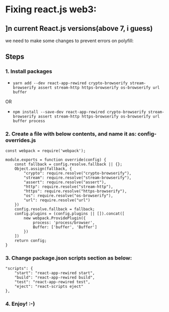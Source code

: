 # Fixing react.js web3:
## ]n current React.js versions(above 7, i guess)
we need to make some changes to prevent errors on polyfill:

## Steps
### 1. Install packages

- `yarn add --dev react-app-rewired crypto-browserify stream-browserify assert stream-http https-browserify os-browserify url buffer`

OR

- `npm install --save-dev react-app-rewired crypto-browserify stream-browserify assert stream-http https-browserify os-browserify url buffer process`

### 2. Create a file with below contents, and name it as: config-overrides.js

```
const webpack = require('webpack');

module.exports = function override(config) {
    const fallback = config.resolve.fallback || {};
    Object.assign(fallback, {
        "crypto": require.resolve("crypto-browserify"),
        "stream": require.resolve("stream-browserify"),
        "assert": require.resolve("assert"),
        "http": require.resolve("stream-http"),
        "https": require.resolve("https-browserify"),
        "os": require.resolve("os-browserify"),
        "url": require.resolve("url")
    })
    config.resolve.fallback = fallback;
    config.plugins = (config.plugins || []).concat([
        new webpack.ProvidePlugin({
            process: 'process/browser',
            Buffer: ['buffer', 'Buffer']
        })
    ])
    return config;
}
```

### 3. Change package.json scripts section as below:

```
"scripts": {
    "start": "react-app-rewired start",
    "build": "react-app-rewired build",
    "test": "react-app-rewired test",
    "eject": "react-scripts eject"
},
```

### 4. Enjoy! :-)
